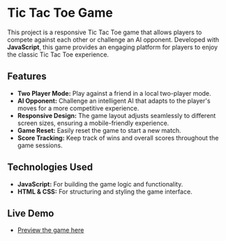 # Tic Tac Toe Game

This project is a responsive Tic Tac Toe game that allows players to compete against each other or challenge an AI opponent. Developed with **JavaScript**, this game provides an engaging platform for players to enjoy the classic Tic Tac Toe experience.

## Features
- **Two Player Mode:** Play against a friend in a local two-player mode.
- **AI Opponent:** Challenge an intelligent AI that adapts to the player's moves for a more competitive experience.
- **Responsive Design:** The game layout adjusts seamlessly to different screen sizes, ensuring a mobile-friendly experience.
- **Game Reset:** Easily reset the game to start a new match.
- **Score Tracking:** Keep track of wins and overall scores throughout the game sessions.

## Technologies Used
- **JavaScript:** For building the game logic and functionality.
- **HTML & CSS:** For structuring and styling the game interface.

## Live Demo
- [Preview the game here](https://ayman-dwikat.github.io/TicTacToe-AI/)
